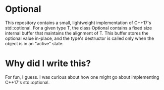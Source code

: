 # Optional
This repository contains a small, lightweight implementation of C++17's std::optional.
For a given type T, the class Optional contains a fixed size internal buffer that
maintains the alignment of T. This buffer stores the optional value in-place, and the
type's destructor is called only when the object is in an "active" state.

# Why did I write this?
For fun, I guess. I was curious about how one might go about implementing
C++17's std::optional. 
